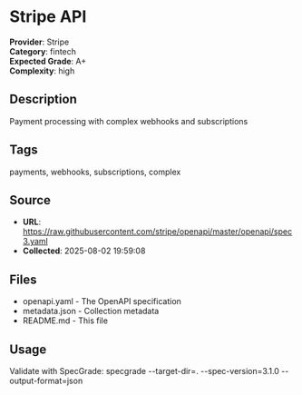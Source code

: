 # Stripe API

**Provider**: Stripe  
**Category**: fintech  
**Expected Grade**: A+  
**Complexity**: high  

## Description
Payment processing with complex webhooks and subscriptions

## Tags
payments, webhooks, subscriptions, complex

## Source
- **URL**: https://raw.githubusercontent.com/stripe/openapi/master/openapi/spec3.yaml
- **Collected**: 2025-08-02 19:59:08

## Files
- openapi.yaml - The OpenAPI specification
- metadata.json - Collection metadata
- README.md - This file

## Usage

Validate with SpecGrade:
specgrade --target-dir=. --spec-version=3.1.0 --output-format=json
